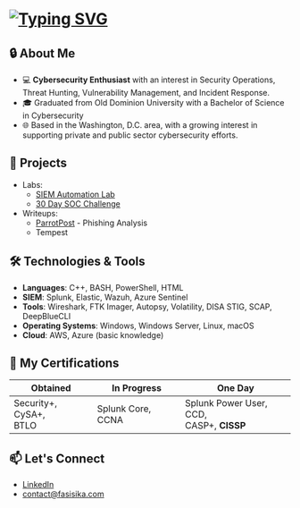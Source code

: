 # [![Typing SVG](https://readme-typing-svg.demolab.com?font=Fira+Code&size=20&duration=2000&pause=400&color=18F721&width=435&lines=%24+whoami+;%24+fasi+sika;%24+cybersecurity+enthusiast;%24+aspiring+cybersecurity+researcher;%24+currently%3A+succumbing+to+the+void)](https://git.io/typing-svg)
## 🔒 About Me
- 💻 **Cybersecurity Enthusiast** with an interest in Security Operations, Threat Hunting, Vulnerability Management, and Incident Response.
- 🎓 Graduated from Old Dominion University with a Bachelor of Science in Cybersecurity
- 🌐 Based in the Washington, D.C. area, with a growing interest in supporting private and public sector cybersecurity efforts.

## 📓 Projects

- Labs:
	- [SIEM Automation Lab](https://github.com/fyceu/SOC-Automation-Lab) 
	- [30 Day SOC Challenge ](https://github.com/fyceu/30-Day-SOC-Analyst-Challenge)
- Writeups:
	- [ParrotPost](https://github.com/fyceu/ParrotPost-Phishing-Analysis) - Phishing Analysis
	- Tempest
## 🛠️ Technologies & Tools 
- **Languages**: C++, BASH, PowerShell, HTML
- **SIEM**: Splunk, Elastic, Wazuh, Azure Sentinel 
- **Tools**: Wireshark, FTK Imager, Autopsy, Volatility, DISA STIG, SCAP, DeepBlueCLI
- **Operating Systems**: Windows, Windows Server, Linux, macOS
- **Cloud**: AWS, Azure (basic knowledge)
## 📜 **My** Certifications
|Obtained        |In Progress                               |One Day                      |
|----------------|-------------------------------|-----------------------------|
|Security+, CySA+,<br>BTLO | Splunk Core, CCNA            | Splunk Power User, CCD, <br>CASP+, **CISSP**            |
## 📫 Let's Connect
- [LinkedIn](https://www.linkedin.com/in/fasisika/) 
- [contact@fasisika.com](mailto:contact@fasisika.com)